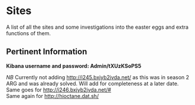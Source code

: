 Sites
==

A list of all the sites and some investigations into the easter eggs and extra functions of them.


Pertinent Information
--
**Kibana username and password: Admin/tXUzKSoPS5**


*NB*
Currently not adding http://i245.bxjyb2jvda.net/ as this was in season 2 ARG and was already solved. Will add for completeness at a later date.  
Same goes for http://i246.bxjyb2jvda.net/#  
Same again for http://hioctane.dat.sh/





